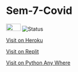 # Sem-7-Covid 
<img src="https://raw.githubusercontent.com/Atharv-Chaudhari/Project-Covid-Cache/main/arrow.gifhttps://i.pinimg.com/originals/d1/eb/68/d1eb6846f08ac6884b4c2c6a8b39731d.gif" width="40" height="20" /> ![Status](https://github.com/Atharv-Chaudhari/Sem-7-Covid/actions/workflows/django.yml/badge.svg)

[Visit on Heroku](https://covid-infy-soars.herokuapp.com/)

[Visit on Replit](https://infysoars.doanything.repl.co/)

[Visit on Python Any Where](https://infysoars.pythonanywhere.com)
